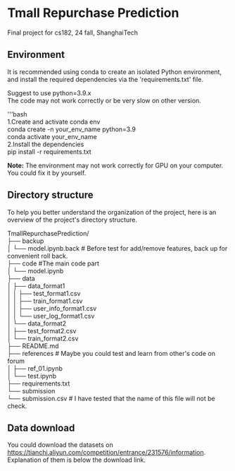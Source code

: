 # Tmall Repurchase Prediction
Final project for cs182, 24 fall, ShanghaiTech

## Environment
It is recommended using conda to create an isolated Python environment, and install the required dependencies via the 'requirements.txt' file.  

Suggest to use python=3.9.x  
The code may not work correctly or be very slow on other version.  

'''bash  
1.Create and activate conda env  
conda create -n your_env_name python=3.9  
conda activate your_env_name  
2.Install the dependencies  
pip install -r requirements.txt  

**Note:** The environment may not work correctly for GPU on your computer. You could fix it by yourself.  

## Directory structure
To help you better understand the organization of the project, here is an overview of the project's directory structure.

TmallRepurchasePrediction/  
├── backup  
│   └── model.ipynb.back # Before test for add/remove features, back up for convenient roll back.  
├── code #The main code part  
│   └── model.ipynb  
├── data  
│   ├── data_format1  
│   │   ├── test_format1.csv  
│   │   ├── train_format1.csv  
│   │   ├── user_info_format1.csv  
│   │   └── user_log_format1.csv  
│   └── data_format2  
│       ├── test_format2.csv  
│       └── train_format2.csv  
├── README.md  
├── references # Maybe you could test and learn from other's code on forum  
│   ├── ref_01.ipynb  
│   └── test.ipynb  
├── requirements.txt  
└── submission  
    └── submission.csv # I have tested that the name of this file will not be check.  

## Data download
You could download the datasets on https://tianchi.aliyun.com/competition/entrance/231576/information. Explanation of them is below the download link.